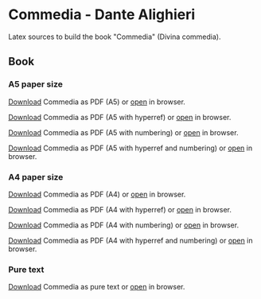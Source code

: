 # Commedia - Dante Alighieri

Latex sources to build the book "Commedia" (Divina commedia).

## Book

### A5 paper size
[pdf_download_a5]: https://gitlab.com/geusebi/commedia-book/raw/master/book/commedia-a5.pdf?inline=false "Commedia - Dante Alighieri"
[pdf_download_a5_hr]: https://gitlab.com/geusebi/commedia-book/raw/master/book/commedia-a5-hr.pdf?inline=false "Commedia - Dante Alighieri"
[pdf_view_a5]: https://gitlab.com/geusebi/commedia-book/raw/master/book/commedia-a5.pdf?inline=true "Commedia - Dante Alighieri"
[pdf_view_a5_hr]: https://gitlab.com/geusebi/commedia-book/raw/master/book/commedia-a5-hr.pdf?inline=true "Commedia - Dante Alighieri"

[Download][pdf_download_a5] Commedia as PDF (A5) or [open][pdf_view_a5] in browser.

[Download][pdf_download_a5_hr] Commedia as PDF (A5 with hyperref) or [open][pdf_view_a5_hr] in browser.

[pdf_download_a5_num]: https://gitlab.com/geusebi/commedia-book/raw/master/book/commedia-a5-num.pdf?inline=false "Commedia - Dante Alighieri"
[pdf_download_a5_hr_num]: https://gitlab.com/geusebi/commedia-book/raw/master/book/commedia-a5-hr-num.pdf?inline=false "Commedia - Dante Alighieri"
[pdf_view_a5_num]: https://gitlab.com/geusebi/commedia-book/raw/master/book/commedia-a5-num.pdf?inline=true "Commedia - Dante Alighieri"
[pdf_view_a5_hr_num]: https://gitlab.com/geusebi/commedia-book/raw/master/book/commedia-a5-hr-num.pdf?inline=true "Commedia - Dante Alighieri"

[Download][pdf_download_a5_num] Commedia as PDF (A5 with numbering) or [open][pdf_view_a5_num] in browser.

[Download][pdf_download_a5_hr_num] Commedia as PDF (A5 with hyperref and numbering) or [open][pdf_view_a5_hr_num] in browser.

### A4 paper size
[pdf_download_a4]: https://gitlab.com/geusebi/commedia-book/raw/master/book/commedia-a4.pdf?inline=false "Commedia - Dante Alighieri"
[pdf_download_a4_hr]: https://gitlab.com/geusebi/commedia-book/raw/master/book/commedia-a4-hr.pdf?inline=false "Commedia - Dante Alighieri"
[pdf_view_a4]: https://gitlab.com/geusebi/commedia-book/raw/master/book/commedia-a4.pdf?inline=true "Commedia - Dante Alighieri"
[pdf_view_a4_hr]: https://gitlab.com/geusebi/commedia-book/raw/master/book/commedia-a4-hr.pdf?inline=true "Commedia - Dante Alighieri"

[Download][pdf_download_a4] Commedia as PDF (A4) or [open][pdf_view_a4] in browser.

[Download][pdf_download_a4_hr] Commedia as PDF (A4 with hyperref) or [open][pdf_view_a4_hr] in browser.

[pdf_download_a4_num]: https://gitlab.com/geusebi/commedia-book/raw/master/book/commedia-a4-num.pdf?inline=false "Commedia - Dante Alighieri"
[pdf_download_a4_hr_num]: https://gitlab.com/geusebi/commedia-book/raw/master/book/commedia-a4-hr-num.pdf?inline=false "Commedia - Dante Alighieri"
[pdf_view_a4_num]: https://gitlab.com/geusebi/commedia-book/raw/master/book/commedia-a4-num.pdf?inline=true "Commedia - Dante Alighieri"
[pdf_view_a4_hr_num]: https://gitlab.com/geusebi/commedia-book/raw/master/book/commedia-a4-hr-num.pdf?inline=true "Commedia - Dante Alighieri"

[Download][pdf_download_a4_num] Commedia as PDF (A4 with numbering) or [open][pdf_view_a4_num] in browser.

[Download][pdf_download_a4_hr_num] Commedia as PDF (A4 with hyperref and numbering) or [open][pdf_view_a4_hr_num] in browser.

### Pure text
[txt_download]: https://gitlab.com/geusebi/commedia-book/raw/master/book/commedia.txt?inline=false "Commedia - Dante Alighieri"
[txt_view]: https://gitlab.com/geusebi/commedia-book/raw/master/book/commedia.txt?inline=true "Commedia - Dante Alighieri"

[Download][txt_download] Commedia as pure text or [open][txt_view] in browser.

